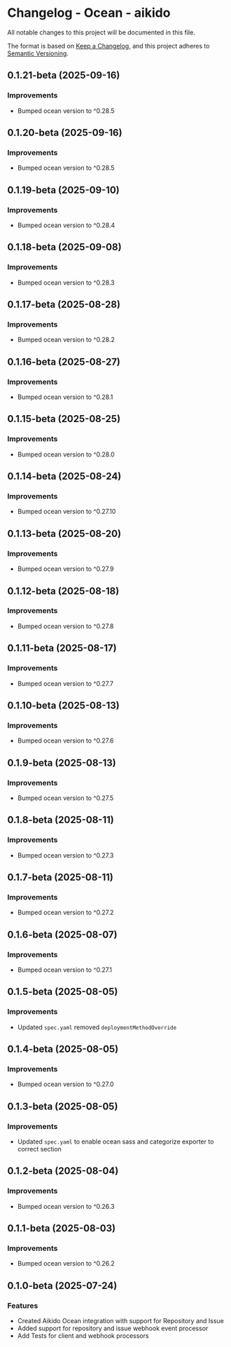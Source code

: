 # Changelog - Ocean - aikido

All notable changes to this project will be documented in this file.

The format is based on [Keep a Changelog](https://keepachangelog.com/en/1.0.0/),
and this project adheres to [Semantic Versioning](https://semver.org/spec/v2.0.0.html).

<!-- towncrier release notes start -->

## 0.1.21-beta (2025-09-16)


### Improvements

- Bumped ocean version to ^0.28.5


## 0.1.20-beta (2025-09-16)


### Improvements

- Bumped ocean version to ^0.28.5


## 0.1.19-beta (2025-09-10)


### Improvements

- Bumped ocean version to ^0.28.4


## 0.1.18-beta (2025-09-08)


### Improvements

- Bumped ocean version to ^0.28.3


## 0.1.17-beta (2025-08-28)


### Improvements

- Bumped ocean version to ^0.28.2


## 0.1.16-beta (2025-08-27)


### Improvements

- Bumped ocean version to ^0.28.1


## 0.1.15-beta (2025-08-25)


### Improvements

- Bumped ocean version to ^0.28.0


## 0.1.14-beta (2025-08-24)


### Improvements

- Bumped ocean version to ^0.27.10


## 0.1.13-beta (2025-08-20)


### Improvements

- Bumped ocean version to ^0.27.9


## 0.1.12-beta (2025-08-18)


### Improvements

- Bumped ocean version to ^0.27.8


## 0.1.11-beta (2025-08-17)


### Improvements

- Bumped ocean version to ^0.27.7


## 0.1.10-beta (2025-08-13)


### Improvements

- Bumped ocean version to ^0.27.6


## 0.1.9-beta (2025-08-13)


### Improvements

- Bumped ocean version to ^0.27.5


## 0.1.8-beta (2025-08-11)


### Improvements

- Bumped ocean version to ^0.27.3


## 0.1.7-beta (2025-08-11)


### Improvements

- Bumped ocean version to ^0.27.2


## 0.1.6-beta (2025-08-07)


### Improvements

- Bumped ocean version to ^0.27.1


## 0.1.5-beta (2025-08-05)


### Improvements

- Updated `spec.yaml` removed `deploymentMethodOverride`


## 0.1.4-beta (2025-08-05)


### Improvements


- Bumped ocean version to ^0.27.0


## 0.1.3-beta (2025-08-05)


### Improvements

- Updated `spec.yaml` to enable ocean sass and categorize exporter to correct section


## 0.1.2-beta (2025-08-04)


### Improvements

- Bumped ocean version to ^0.26.3


## 0.1.1-beta (2025-08-03)


### Improvements

- Bumped ocean version to ^0.26.2


## 0.1.0-beta (2025-07-24)

### Features

- Created Aikido Ocean integration with support for Repository and Issue
- Added support for repository and issue webhook event processor
- Add Tests for client and webhook processors
